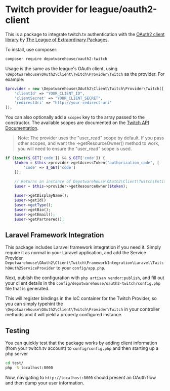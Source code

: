 Twitch provider for league/oauth2-client
=========================================

This is a package to integrate twitch.tv authentication with the [OAuth2 client library](https://github.com/thephpleague/oauth2-client) by
[The League of Extraordinary Packages](http://thephpleague.com).

To install, use composer:

```bash
composer require depotwarehouse/oauth2-twitch
```

Usage is the same as the league's OAuth client, using `\Depotwarehouse\OAuth2\Client\Twitch\Provider\Twitch` as the provider.
For example:

```php
$provider = new \Depotwarehouse\OAuth2\Client\Twitch\Provider\Twitch([
    'clientId' => "YOUR_CLIENT_ID",
    'clientSecret' => "YOUR_CLIENT_SECRET",
    'redirectUri' => "http://your-redirect-uri"
]);
```

You can also optionally add a `scopes` key to the array passed to the constructor. The available scopes are documented
on the [Twitch API Documentation](https://github.com/justintv/Twitch-API/blob/master/authentication.md).

> Note: The provider uses the "user_read" scope by default. If you pass other scopes, and want the ->getResourceOwner() method
to work, you will need to ensure the "user_read" scope is used.

```php
if (isset($_GET['code']) && $_GET['code']) {
    $token = $this->provider->getAccessToken("authorization_code", [
        'code' => $_GET['code']
    ]);

    // Returns an instance of Depotwarehouse\OAuth2\Client\Twitch\Entity\TwitchUser
    $user = $this->provider->getResourceOwner($token);
    
    $user->getDisplayName();
    $user->getId()
    $user->getType();
    $user->getBio();
    $user->getEmail();
    $user->getPartnered();
```

Laravel Framework Integration
------------------------------

This package includes Laravel framework integration if you need it. Simply require it as normal in your Laravel application,
and add the Service Provider `Depotwarehouse\OAuth2\Client\Twitch\FrameworkIntegration\Laravel\TwitchOAuth2ServiceProvider` to your `config/app.php`.

Next, publish the configuration with `php artisan vendor:publish`, and fill out your client
details in the `config/depotwarehouse/oauth2-twitch/config.php` file that is generated.

This will register bindings in the IoC container for the Twitch Provider, so you can simply typehint the
`\Depotwarehouse\OAuth2\Client\Twitch\Provider\Twitch` in your controller methods and it will yield a properly configured
instance.

Testing
---------
You can quickly test that the package works by adding client information (from your twitch.tv account) to `config/config.php`
and then starting up a php server

```bash
cd test/
php -S localhost:8000
```

Now, navigating to `http://localhost:8000` should present an OAuth flow and then dump your user information.
